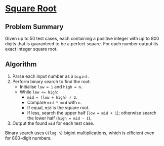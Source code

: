 # [Square Root](https://www.spoj.com/problems/SQRROOT/)

## Problem Summary
Given up to 50 test cases, each containing a positive integer with up to 800 digits that is guaranteed to be a perfect square. For each number output its exact integer square root.

## Algorithm
1. Parse each input number as a `bigint`.
2. Perform binary search to find the root:
   - Initialise `low = 1` and `high = n`.
   - While `low <= high`:
     - `mid = (low + high) / 2`.
     - Compare `mid * mid` with `n`.
     - If equal, `mid` is the square root.
     - If less, search the upper half (`low = mid + 1`); otherwise search the lower half (`high = mid - 1`).
3. Output the found `mid` for each test case.

Binary search uses `O(log n)` bigint multiplications, which is efficient even for 800-digit numbers.

